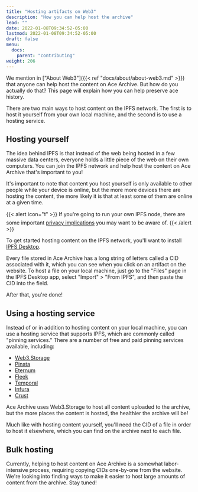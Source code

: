 ```yaml
---
title: "Hosting artifacts on Web3"
description: "How you can help host the archive"
lead: ""
date: 2022-01-08T09:34:52-05:00
lastmod: 2022-01-08T09:34:52-05:00
draft: false
menu:
  docs:
    parent: "contributing"
weight: 206
---
```


We mention in ["About Web3"]({{< ref "docs/about/about-web3.md" >}}) that
anyone can help host the content on Ace Archive. But how do you actually do
that? This page will explain how you can help preserve ace history.

There are two main ways to host content on the IPFS network. The first is to
host it yourself from your own local machine, and the second is to use a
hosting service.

## Hosting yourself

The idea behind IPFS is that instead of the web being hosted in a few massive
data centers, everyone holds a little piece of the web on their own computers.
You can join the IPFS network and help host the content on Ace Archive that's
important to you!

It's important to note that content you host yourself is only available to
other people while your device is online, but the more more devices there are
hosting the content, the more likely it is that at least some of them are
online at a given time.

{{< alert icon="❗" >}}
If you're going to run your own IPFS node, there are some important [privacy
implications](https://docs.ipfs.io/concepts/privacy-and-encryption/) you may
want to be aware of.
{{< /alert >}}

To get started hosting content on the IPFS network, you'll want to install
[IPFS Desktop](https://docs.ipfs.io/install/ipfs-desktop/).

Every file stored in Ace Archive has a long string of letters called a CID
associated with it, which you can see when you click on an artifact on the
website. To host a file on your local machine, just go to the "Files" page in
the IPFS Desktop app, select "Import" > "From IPFS", and then paste the CID
into the field.

After that, you're done!

## Using a hosting service

Instead of or in addition to hosting content on your local machine, you can use
a hosting service that supports IPFS, which are commonly called "pinning
services." There are a number of free and paid pinning services available,
including:

- [Web3.Storage](https://web3.storage)
- [Pinata](https://www.pinata.cloud/)
- [Eternum](https://www.eternum.io)
- [Fleek](https://fleek.co/storage/)
- [Temporal](https://temporal.cloud/)
- [Infura](https://infura.io/)
- [Crust](https://crust.network/)

Ace Archive uses Web3.Storage to host all content uploaded to the archive, but
the more places the content is hosted, the healthier the archive will be!

Much like with hosting content yourself, you'll need the CID of a file in order
to host it elsewhere, which you can find on the archive next to each file.

## Bulk hosting

Currently, helping to host content on Ace Archive is a somewhat labor-intensive
process, requiring copying CIDs one-by-one from the website. We're looking into
finding ways to make it easier to host large amounts of content from the
archive. Stay tuned!
